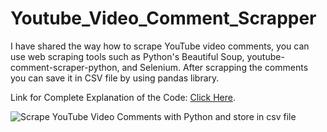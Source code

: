 # Youtube_Video_Comment_Scrapper
I have shared the way how to scrape YouTube video comments, you can use web scraping tools such as Python's Beautiful Soup, youtube-comment-scraper-python, and Selenium. After scrapping the comments you can save it in CSV file by using pandas library. 

Link for Complete Explanation of the Code: 
[Click Here](https://codewithmahzaib.blogspot.com/).



![Scrape YouTube Video Comments with Python and store in csv file](https://user-images.githubusercontent.com/100717238/230759962-d858457a-14dd-431d-9e6b-fb6b39663f60.png)
